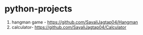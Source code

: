 # python-projects
1. hangman game - https://github.com/SayaliJagtap04/Hangman  
2. calculator- https://github.com/SayaliJagtap04/Calculator
